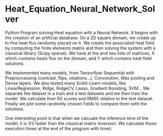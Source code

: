 # Heat_Equation_Neural_Network_Solver

Python Program solving Heat equation with a Neural Network. It begins with the creation of an artificial database. On a 2D square domain, we create up to five heat flux randomly placed on it. We create the associated heat field by computing the finite elements matrix and then solving the system with a classical library (Scipy sparse). We have at the end two lists of matrices, X which contains heats flux on the domain, and Y which contains heat field solutions. 

We implemented many models, from Tensorflow Sequential with Preproccessing (contrast, flips, rotations...), Convolution, Max pooling and Dense layers. We also tested many Scikit-Learn models, like LinearRegression, Ridge, RidgeCV, Lasso, Gradient Boosting, SVM... We separate the dataset in a train and a test datasets and we then train the model. We calculate their R2 scores and RMSE relative to the test dataset. Finally we plot some randomly chosen fields to compare them with the solutions. 

One interesting point is that when we calcuate the inference time of the model, it is 1/3 faster than the classical matrix inversion. We calculate those execution times at the end of the program with timeit.
